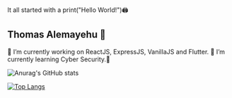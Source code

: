 It all started with a print("Hello World!")🖨️

## Thomas Alemayehu 👋 ##

  🔭 I’m currently working on ReactJS, ExpressJS, VanillaJS and Flutter. 
  🌱 I’m currently learning Cyber Security.🔐
  
![Anurag's GitHub stats](https://github-readme-stats.vercel.app/api?username=thomasalemayehu&show_icons=true&theme=tokyonight)

[![Top Langs](https://github-readme-stats.vercel.app/api/top-langs/?username=thomasalemayehu)](https://github.com/anuraghazra/github-readme-stats)
  
  
